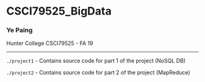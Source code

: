 # CSCI79525_BigData
### Ye Paing
Hunter College CSCI79525 - FA 19
___
`./project1` - Contains source code for part 1 of the project (NoSQL DB)

`./project2` - Contains source code for part 2 of the project (MapReduce)
